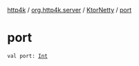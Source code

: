 [http4k](../../index.md) / [org.http4k.server](../index.md) / [KtorNetty](index.md) / [port](./port.md)

# port

`val port: `[`Int`](https://kotlinlang.org/api/latest/jvm/stdlib/kotlin/-int/index.html)